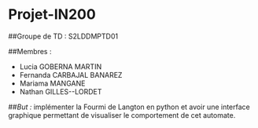 # Projet-IN200

##Groupe de TD : S2LDDMPTD01

##Membres :

- Lucia GOBERNA MARTIN
- Fernanda CARBAJAL BANAREZ 
- Mariama MANGANE
- Nathan GILLES--LORDET


##_But :_ implémenter la Fourmi de Langton en python et avoir une interface graphique permettant de visualiser le comportement de cet automate.


